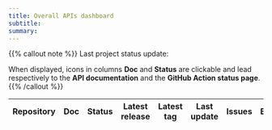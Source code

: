 ```yaml
---
title: Overall APIs dashboard
subtitle: 
summary: 
---
```


{{% callout note %}}
Last project status update: **<span id="projects-dashboard-datetime"></span>**

When displayed, icons in columns **Doc** and **Status** are clickable and lead respectively to the **API documentation** and the **GitHub Action status page**.
{{% /callout %}}

<table id="projects-dashboard-table" class="table table-striped" data-sort-name="updated" data-sort-order="desc">
    <thead>
    <tr>
        <th scope="col">Repository</th>
        <th scope="col">Doc</th>
        <th scope="col">Status</th>
        <th scope="col">Latest release</th>
        <th scope="col">Latest tag</th>
        <th scope="col" data-field="updated">Last update</th>
        <th scope="col">Issues</th>
        <th scope="col">Branches</th>
        <th scope="col">Pull requests</th>
        <th scope="col">Forks</th>
        <th scope="col">Stars</th>
        <th scope="col">Created</th>
    </tr>
    </thead>
    <tbody id="projects-dashboard-content">
    </tbody>
</table>
<script type="text/javascript">
document.body.onload = function() {
    loadProjectsDashboard();
};
</script>

